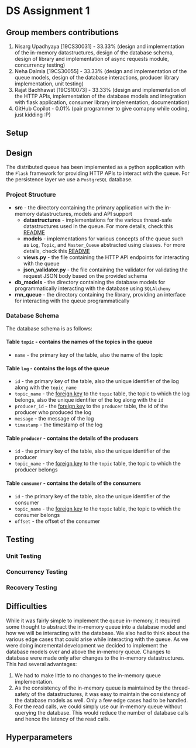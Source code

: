 # DS Assignment 1

## Group members contributions

1. Nisarg Upadhyaya [19CS30031] - 33.33% (design and implementation of the in-memory datastructures, design of the database schema, design of library and implementation of async requests module, concurrency testing)
2. Neha Dalmia [19CS30055] - 33.33% (design and implementation of the queue models, design of the database interactions, producer library implementation, unit testing)
3. Rajat Bachhawat [19CS10073] - 33.33% (design and implementation of the HTTP APIs, implementation of the database models and integration with flask application, consumer library implementation, documentation)
4. GitHub Copilot - 0.01% (pair programmer to give comapny while coding, just kidding :P)

## Setup

## Design

The distributed queue has been implemented as a python application with the `Flask` framework for providing HTTP APIs to interact with the queue. For the persistence layer we use a `PostgreSQL` database. 

### Project Structure
- __src__ - the directory containing the primary application with the in-memory datastructures, models and API support
    - __datastructures__ - implementations for the various thread-safe datastructures used in the queue. For more details, check this [README](src/datastructures/README.md)
    - __models__ - implementations for various concepts of the queue such as `Log`, `Topic`, and `Master_Queue` abstracted using classes. For more details, check this [README](src/models/README.md)
    - __views.py__ - the file containing the HTTP API endpoints for interacting with the queue
    - __json_validator.py__ - the file containing the validator for validating the request JSON body based on the provided schema
- __db_models__ - the directory containing the database models for programmatically interacting with the database using `SQLAlchemy`
- __rnn_queue__ - the directory containing the library, providing an interface for interacting with the queue programmatically

### Database Schema

The database schema is as follows:

#### Table `topic` - contains the names of the topics in the queue
- `name` - the primary key of the table, also the name of the topic

#### Table `log` - contains the logs of the queue
- `id` - the primary key of the table, also the unique identifier of the log along with the `topic_name`
- `topic_name` - the [foreign key](#table-topic---contains-the-names-of-the-topics-in-the-queue) to the `topic` table, the topic to which the log belongs, also the unique identifier of the log along with the `id`
- `producer_id` - the [foreign key](#table-producer---contains-the-details-of-the-producers) to the `producer` table, the id of the producer who produced the log
- `message` - the message of the log
- `timestamp` - the timestamp of the log

#### Table `producer` - contains the details of the producers
- `id` - the primary key of the table, also the unique identifier of the producer
- `topic_name` - the [foreign key](#table-topic---contains-the-names-of-the-topics-in-the-queue) to the `topic` table, the topic to which the producer belongs

#### Table `consumer` - contains the details of the consumers
- `id` - the primary key of the table, also the unique identifier of the consumer
- `topic_name` - the [foreign key](#table-topic---contains-the-names-of-the-topics-in-the-queue) to the `topic` table, the topic to which the consumer belongs
- `offset` - the offset of the consumer 

## Testing

### Unit Testing

### Concurrency Testing

### Recovery Testing

## Difficulties

While it was fairly simple to implement the queue in-memory, it required some thought to abstract the in-memory queue into a database model and how we will be interacting with the database. We also had to think about the various edge cases that could arise while interacting with the queue. As we were doing incremental development we decided to implement the database models over and above the in-memory queue. Changes to database were made only after changes to the in-memory datastructures. This had several advantages:

1. We had to make little to no changes to the in-memory queue implementation.
2. As the consistency of the in-memory queue is maintained by the thread-safety of the datastructures, it was easy to maintain the consistency of the database models as well. Only a few edge cases had to be handled.
3. For the read calls, we could simply use our in-memory queue without querying the database. This would reduce the number of database calls and hence the latency of the read calls.

## Hyperparameters


